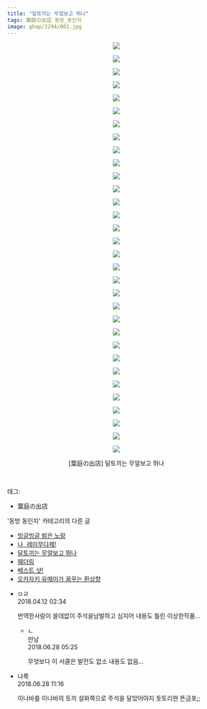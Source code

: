 ```yaml
---
title: "달토끼는 무얼보고 뛰나"
tags: 葉庭の出店 동방_동인지
image: ghap/2294/001.jpg
---
```

<div class="article">
<p style="text-align: center; clear: none; float: none;"><img src="{{ site.nasurl }}/ghap/2294/001.jpg"/></p>
<p style="text-align: center; clear: none; float: none;"><img src="{{ site.nasurl }}/ghap/2294/002.jpg"/></p>
<p style="text-align: center; clear: none; float: none;"><img src="{{ site.nasurl }}/ghap/2294/003.jpg"/></p>
<p style="text-align: center; clear: none; float: none;"><img src="{{ site.nasurl }}/ghap/2294/004.jpg"/></p>
<p style="text-align: center; clear: none; float: none;"><img src="{{ site.nasurl }}/ghap/2294/005.jpg"/></p>
<p style="text-align: center; clear: none; float: none;"><img src="{{ site.nasurl }}/ghap/2294/006.jpg"/></p>
<p style="text-align: center; clear: none; float: none;"><img src="{{ site.nasurl }}/ghap/2294/007.jpg"/></p>
<p style="text-align: center; clear: none; float: none;"><img src="{{ site.nasurl }}/ghap/2294/008.jpg"/></p>
<p style="text-align: center; clear: none; float: none;"><img src="{{ site.nasurl }}/ghap/2294/009.jpg"/></p>
<p style="text-align: center; clear: none; float: none;"><img src="{{ site.nasurl }}/ghap/2294/010.jpg"/></p>
<p style="text-align: center; clear: none; float: none;"><img src="{{ site.nasurl }}/ghap/2294/011.jpg"/></p>
<p style="text-align: center; clear: none; float: none;"><img src="{{ site.nasurl }}/ghap/2294/012.jpg"/></p>
<p style="text-align: center; clear: none; float: none;"><img src="{{ site.nasurl }}/ghap/2294/013.jpg"/></p>
<p style="text-align: center; clear: none; float: none;"><img src="{{ site.nasurl }}/ghap/2294/014.jpg"/></p>
<p style="text-align: center; clear: none; float: none;"><img src="{{ site.nasurl }}/ghap/2294/015.jpg"/></p>
<p style="text-align: center; clear: none; float: none;"><img src="{{ site.nasurl }}/ghap/2294/016.jpg"/></p>
<p style="text-align: center; clear: none; float: none;"><img src="{{ site.nasurl }}/ghap/2294/017.jpg"/></p>
<p style="text-align: center; clear: none; float: none;"><img src="{{ site.nasurl }}/ghap/2294/018.jpg"/></p>
<p style="text-align: center; clear: none; float: none;"><img src="{{ site.nasurl }}/ghap/2294/019.jpg"/></p>
<p style="text-align: center; clear: none; float: none;"><img src="{{ site.nasurl }}/ghap/2294/020.jpg"/></p>
<p style="text-align: center; clear: none; float: none;"><img src="{{ site.nasurl }}/ghap/2294/021.jpg"/></p>
<p style="text-align: center; clear: none; float: none;"><img src="{{ site.nasurl }}/ghap/2294/022.jpg"/></p>
<p style="text-align: center; clear: none; float: none;"><img src="{{ site.nasurl }}/ghap/2294/023.jpg"/></p>
<p style="text-align: center; clear: none; float: none;"><img src="{{ site.nasurl }}/ghap/2294/024.jpg"/></p>
<p style="text-align: center; clear: none; float: none;"><img src="{{ site.nasurl }}/ghap/2294/025.jpg"/></p>
<p style="text-align: center; clear: none; float: none;"><img src="{{ site.nasurl }}/ghap/2294/026.jpg"/></p>
<p style="text-align: center; clear: none; float: none;"><img src="{{ site.nasurl }}/ghap/2294/027.jpg"/></p>
<p style="text-align: center; clear: none; float: none;"><img src="{{ site.nasurl }}/ghap/2294/028.jpg"/></p>
<p style="text-align: center; clear: none; float: none;"><img src="{{ site.nasurl }}/ghap/2294/029.jpg"/></p>
<p style="text-align: center; clear: none; float: none;"><img src="{{ site.nasurl }}/ghap/2294/030.jpg"/></p>
<p style="text-align: center; clear: none; float: none;"><img src="{{ site.nasurl }}/ghap/2294/031.jpg"/></p>
<p style="text-align: center; clear: none; float: none;"><img src="{{ site.nasurl }}/ghap/2294/032.jpg"/></p>
<p style="text-align: center; clear: none; float: none;">[葉庭の出店] 달토끼는 무얼보고 뛰나</p>
<p><br/></p>
</div><div class="tagTrail">
<p>태그: </p>
<ul>
<li>葉庭の出店</li>
</ul>
</div><div class="another">
<p>'동방 동인지' 카테고리의 다른 글</p>
<ul>
<li><a href="/2016-09-23-ghap_2296">빙글빙글 밝은 노랑</a></li>
<li><a href="/2016-09-23-ghap_2295">나, 레이무다제!</a></li>
<li><a href="/2016-09-23-ghap_2294">달토끼는 무얼보고 뛰나</a></li>
<li><a href="/2016-09-23-ghap_2293">웨더링</a></li>
<li><a href="/2016-09-23-ghap_2292">베스트 샷!</a></li>
<li><a href="/2016-09-23-ghap_2291">오카자키 유메미가 꿈꾸는 환상향</a></li>
</ul>
</div><div class="cb_module cb_fluid">
<div class="cb_wrt cb_profile">
<div class="comment">
<ul>
<li class="cb_thumb_off" id="comment15237542">
<div class="cb_comment_area">
<div class="cb_info_area">
<div class="cb_section">
<span class="cb_nick_name">ㅁㄹ</span>
</div>
<div class="cb_section">
<span class="cb_date">2018.04.12 02:34 </span>
</div>
</div>
<div class="cb_dsc_comment">
<p class="cb_dsc">
											번역한사람이 쓸데없이 주석을남발하고 심지어 내용도 틀린 이상한작품...
										</p>
</div>
<ul>
<li class="cb_thumb_off" id="comment15277767">
<span class="cb_bu_subnode">ㄴ</span>
<div class="cb_comment_area">
<div class="cb_info_area">
<div class="cb_section">
<span class="cb_nick_name">만남</span>
</div>
<div class="cb_section">
<span class="cb_date">2018.06.28 05:25 </span>
</div>
</div>
<div class="cb_dsc_comment">
<p class="cb_dsc">
																무엇보다 이 서클은 발전도 없소 내용도 없음...
															</p>
</div>
</div>
</li>
</ul>
</div></li>
<li class="cb_thumb_off" id="comment15277849">
<div class="cb_comment_area">
<div class="cb_info_area">
<div class="cb_section">
<span class="cb_nick_name">냐룩</span>
</div>
<div class="cb_section">
<span class="cb_date">2018.06.28 11:16 </span>
</div>
</div>
<div class="cb_dsc_comment">
<p class="cb_dsc">
											이나바를 이나바의 토끼 설화쪽으로 주석을 달았어야지 돗토리현 뜬금포;;
										</p>
</div>
</div></li>
</ul>
</div>
</div><!-- commentList close -->
</div>